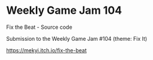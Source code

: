 ﻿# Weekly Game Jam 104
Fix the Beat - Source code

Submission to the Weekly Game Jam #104 (theme: Fix It)

https://mekyi.itch.io/fix-the-beat

